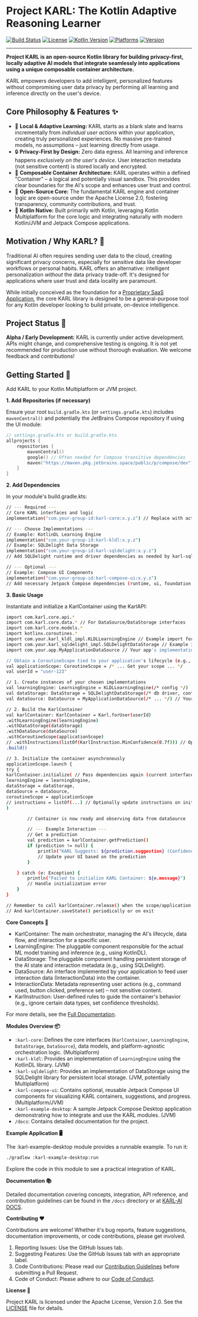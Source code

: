 # Project KARL: The Kotlin Adaptive Reasoning Learner

[![Build Status](https://img.shields.io/badge/build-passing-brightgreen?style=flat-square)](<!-- Link to your CI build status -->)
[![License](https://img.shields.io/badge/License-Apache%202.0-blue.svg?style=flat-square)](https://opensource.org/licenses/Apache-2.0)
[![Kotlin Version](https://img.shields.io/badge/Kotlin-1.9.23%2B-blue.svg?style=flat-square)](https://kotlinlang.org)
[![Platforms](https://img.shields.io/badge/Platform-JVM%20%7C%20Multiplatform%20Core-orange?style=flat-square)](#modules-overview)
[![Version](https://img.shields.io/badge/Version-x.y.z%20(Alpha)-yellow?style=flat-square)](<!-- Link to Releases/Tags -->)

---

**Project KARL is an open-source Kotlin library for building privacy-first, locally adaptive AI models that integrate seamlessly into applications using a unique composable container architecture.**

KARL empowers developers to add intelligent, personalized features without compromising user data privacy by performing all learning and inference directly on the user's device.

## Core Philosophy & Features ✨

*   🧠 **Local & Adaptive Learning:** KARL starts as a blank slate and learns incrementally from *individual user actions* within your application, creating truly personalized experiences. No massive pre-trained models, no assumptions – just learning directly from usage.
*   🔒 **Privacy-First by Design:** Zero data egress. All learning and inference happens *exclusively on the user's device*. User interaction metadata (not sensitive content) is stored locally and encrypted.
*   🧩 **Composable Container Architecture:** KARL operates within a defined "Container" – a logical and potentially visual sandbox. This provides clear boundaries for the AI's scope and enhances user trust and control.
*   🤝 **Open-Source Core:** The fundamental KARL engine and container logic are open-source under the Apache License 2.0, fostering transparency, community contributions, and trust.
*   🚀 **Kotlin Native:** Built primarily with Kotlin, leveraging Kotlin Multiplatform for the core logic and integrating naturally with modern Kotlin/JVM and Jetpack Compose applications.

## Motivation / Why KARL? 🤔

Traditional AI often requires sending user data to the cloud, creating significant privacy concerns, especially for sensitive data like developer workflows or personal habits. KARL offers an alternative: intelligent personalization *without* the data privacy trade-off. It's designed for applications where user trust and data locality are paramount.

While initially conceived as the foundation for a [Proprietary SaaS Application](), the core KARL library is designed to be a general-purpose tool for any Kotlin developer looking to build private, on-device intelligence.

## Project Status 🚧

**Alpha / Early Development:** KARL is currently under active development. APIs might change, and comprehensive testing is ongoing. It is not yet recommended for production use without thorough evaluation. We welcome feedback and contributions!

## Getting Started 🚀

Add KARL to your Kotlin Multiplatform or JVM project.

**1. Add Repositories (if necessary)**

Ensure your root `build.gradle.kts` (or `settings.gradle.kts`) includes `mavenCentral()` and potentially the JetBrains Compose repository if using the UI module:

```kotlin
// settings.gradle.kts or build.gradle.kts
allprojects {
    repositories {
        mavenCentral()
        google() // Often needed for Compose transitive dependencies
        maven("https://maven.pkg.jetbrains.space/public/p/compose/dev") // For Compose artifacts
    }
}
```

**2. Add Dependencies**

In your module's build.gradle.kts:

```bash
// --- Required ---
// Core KARL interfaces and logic
implementation("com.your-group-id:karl-core:x.y.z") // Replace with actual coordinates and version

// --- Choose Implementations ---
// Example: KotlinDL Learning Engine
implementation("com.your-group-id:karl-kldl:x.y.z")
// Example: SQLDelight Data Storage
implementation("com.your-group-id:karl-sqldelight:x.y.z")
// Add SQLDelight runtime and driver dependencies as needed by karl-sqldelight

// --- Optional ---
// Example: Compose UI Components
implementation("com.your-group-id:karl-compose-ui:x.y.z")
// Add necessary Jetpack Compose dependencies (runtime, ui, foundation, material3, etc.)
```

**3. Basic Usage**
  
Instantiate and initialize a KarlContainer using the KarlAPI:

```bash
import com.karl.core.api.*
import com.karl.core.data.* // For DataSource/DataStorage interfaces
import com.karl.core.models.*
import kotlinx.coroutines.*
import com.your.karl_kldl_impl.KLDLLearningEngine // Example import for impl
import com.your.karl_sqldelight_impl.SQLDelightDataStorage // Example import for impl
import com.your.app.MyApplicationDataSource // Your app's implementation

// Obtain a CoroutineScope tied to your application's lifecycle (e.g., ViewModelScope)
val applicationScope: CoroutineScope = /* ... Get your scope ... */
val userId = "user-123"

// 1. Create instances of your chosen implementations
val learningEngine: LearningEngine = KLDLLearningEngine(/* config */)
val dataStorage: DataStorage = SQLDelightDataStorage(/* db driver, context */)
val dataSource: DataSource = MyApplicationDataSource(/* ... */) // Your implementation

// 2. Build the KarlContainer
val karlContainer: KarlContainer = Karl.forUser(userId)
.withLearningEngine(learningEngine)
.withDataStorage(dataStorage)
.withDataSource(dataSource)
.withCoroutineScope(applicationScope)
// .withInstructions(listOf(KarlInstruction.MinConfidence(0.7f))) // Optional initial instructions
.build()

// 3. Initialize the container asynchronously
applicationScope.launch {
try {
karlContainer.initialize( // Pass dependencies again (current interface design)
learningEngine = learningEngine,
dataStorage = dataStorage,
dataSource = dataSource,
coroutineScope = applicationScope
// instructions = listOf(...) // Optionally update instructions on init
)

        // Container is now ready and observing data from dataSource

        // --- Example Interaction ---
        // Get a prediction
        val prediction = karlContainer.getPrediction()
        if (prediction != null) {
            println("KARL Suggests: ${prediction.suggestion} (Confidence: ${prediction.confidence})")
            // Update your UI based on the prediction
        }

    } catch (e: Exception) {
        println("Failed to initialize KARL Container: ${e.message}")
        // Handle initialization error
    }
}

// Remember to call karlContainer.release() when the scope/application is shutting down
// And karlContainer.saveState() periodically or on exit
```

**Core Concepts 📖**

- KarlContainer: The main orchestrator, managing the AI's lifecycle, data flow, and interaction for a specific user.
- LearningEngine: The pluggable component responsible for the actual ML model training and inference (e.g., using KotlinDL).
- DataStorage: The pluggable component handling persistent storage of the AI state and interaction metadata (e.g., using SQLDelight).
- DataSource: An interface implemented by your application to feed user interaction data (InteractionData) into the container.
- InteractionData: Metadata representing user actions (e.g., command used, button clicked, preference set) – not sensitive content.
- KarlInstruction: User-defined rules to guide the container's behavior (e.g., ignore certain data types, set confidence thresholds).

For more details, see the [Full Documentation]().

**Modules Overview 📦**

- `:karl-core`: Defines the core interfaces (`KarlContainer`, `LearningEngine`, `DataStorage`, `DataSource`), data models, and platform-agnostic orchestration logic. (Multiplatform)
- `:karl-kldl`: Provides an implementation of `LearningEngine` using the KotlinDL library. (JVM)
- `:karl-sqldelight`: Provides an implementation of DataStorage using the SQLDelight library for persistent local storage. (JVM, potentially Multiplatform)
- `:karl-compose-ui`: Contains optional, reusable Jetpack Compose UI components for visualizing KARL containers, suggestions, and progress. (Multiplatform/JVM)
- `:karl-example-desktop`: A sample Jetpack Compose Desktop application demonstrating how to integrate and use the KARL modules. (JVM)
- `/docs`: Contains detailed documentation for the project.

**Example Application 🖥️**

The :karl-example-desktop module provides a runnable example. To run it:

```bash
./gradlew :karl-example-desktop:run
```

Explore the code in this module to see a practical integration of KARL.

**Documentation 📚**

Detailed documentation covering concepts, integration, API reference, and contribution guidelines can be found
in the `/docs` directory or at [KARL-AI DOCS]().

**Contributing ❤️**

Contributions are welcome! Whether it's bug reports, feature suggestions, documentation improvements, or code contributions, please get involved.

1. Reporting Issues: Use the GitHub Issues tab.
2. Suggesting Features: Use the GitHub Issues tab with an appropriate label.
3. Code Contributions: Please read our [Contribution Guidelines](https://github.com/theaniketraj/project-karl/blob/main/CONTRIBUTING.md) before submitting a Pull Request.
4. Code of Conduct: Please adhere to our [Code of Conduct](https://github.com/theaniketraj/project-karl/blob/main/CODE_OF_CONDUCT.md).

**License 📄**

Project KARL is licensed under the Apache License, Version 2.0. See the [LICENSE](https://github.com/theaniketraj/project-karl/blob/main/LICENSE) file for details.

